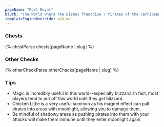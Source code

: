 ```yaml
---
pageName: "Port Royal"
blurb: "The world where the Disney franchise \"Pirates of the Carribean\" takes place.  Sora, Donald, and Goofy find themselves in a world where pirates have captured Elizabeth Swan in an attempt to break the curse placed on them.  The trio team up with Jack Sparrow and William Turner in an attempt to rescue her.  Meanwhile, the Organization keeps a watchful eye as a certain gambler prepares to create and recruit more Nobodies."
templateEngineOverride: njk,md
---
```


### Chests
{% chestParse chests[pageName | slug] %}

### Other Checks
{% otherCheckParse otherChecks[pageName | slug] %}

### Tips
- Magic is incredibly useful in this world--especially blizzard.  In fact, most players tend to put off this world until they get blizzard.
- Chicken Little is a very useful summon as his magnet effect can pull pirates into areas with moonlight, allowing you to damage them.
- Be mindful of shadowy areas as pushing pirates into them with your attacks will make them immune until they enter moonlight again.